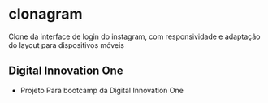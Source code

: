 # clonagram
Clone da interface de login do instagram, com responsividade e adaptação do layout para dispositivos móveis

## Digital Innovation One
 - Projeto Para bootcamp da Digital Innovation One
